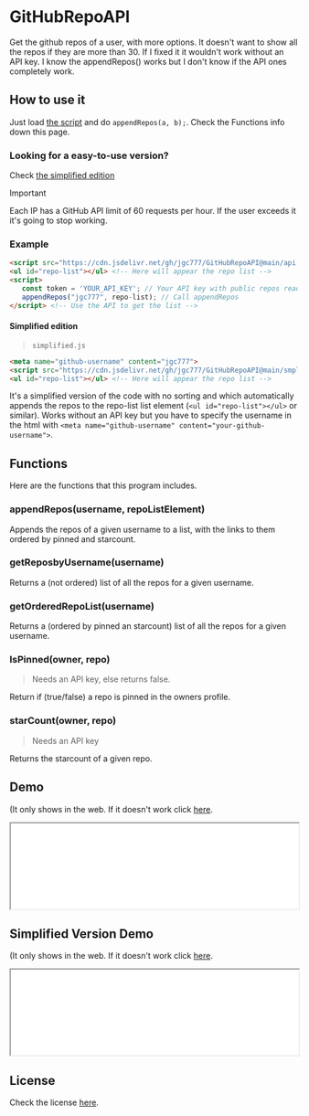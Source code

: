 # GitHubRepoAPI
Get the github repos of a user, with more options. It doesn't want to show all the repos if they are more than 30. If I fixed it it wouldn't work without an API key. I know the appendRepos() works but I don't know if the API ones completely work.

## How to use it
 Just load [the script](./api.js) and do `appendRepos(a, b);`. Check the Functions info down this page.
 ### Looking for a easy-to-use version?
 Check [the simplified edition](./#simplified-edition)

> [!IMPORTANT] 
> Each IP has a GitHub API limit of 60 requests per hour. If the user exceeds it it's going to stop working.

### Example
 ```html
 <script src="https://cdn.jsdelivr.net/gh/jgc777/GitHubRepoAPI@main/api.js"></script> <!-- Load the API -->
 <ul id="repo-list"></ul> <!-- Here will appear the repo list -->
 <script>
    const token = 'YOUR_API_KEY'; // Your API key with public repos read access
    appendRepos("jgc777", repo-list); // Call appendRepos
</script> <!-- Use the API to get the list -->
 ```

#### Simplified edition
> `simplified.js`

 ```html
 <meta name="github-username" content="jgc777">
 <script src="https://cdn.jsdelivr.net/gh/jgc777/GitHubRepoAPI@main/smplified.js"></script> <!-- Load the Simplified API -->
 <ul id="repo-list"></ul> <!-- Here will appear the repo list -->
 ```

It's a simplified version of the code with no sorting and which automatically appends the repos to the repo-list list element (`<ul id="repo-list"></ul>` or similar). Works without an API key but you have to specify the username in the html with `<meta name="github-username" content="your-github-username">`.

## Functions
Here are the functions that this program includes.

### appendRepos(username, repoListElement)
 Appends the repos of a given username to a list, with the links to them ordered by pinned and starcount.

### getReposbyUsername(username)
 Returns a (not ordered) list of all the repos for a given username.

### getOrderedRepoList(username)
 Returns a (ordered by pinned an starcount) list of all the repos for a given username.

### IsPinned(owner, repo)
> Needs an API key, else returns false.

 Return if (true/false) a repo is pinned in the owners profile.

### starCount(owner, repo)
> Needs an API key

 Returns the starcount of a given repo.

## Demo
(It only shows in the web. If it doesn't work click [here](./demo/).
 <iframe src="./demo/" width="100%" height="auto">Error loading the demo</iframe>

## Simplified Version Demo
(It only shows in the web. If it doesn't work click [here](./demo/simplified/).
 <iframe src="./demo/simplified/" width="100%" height="auto">Error loading the simpliified demo</iframe>

## License
Check the license [here](./LICENSE).
